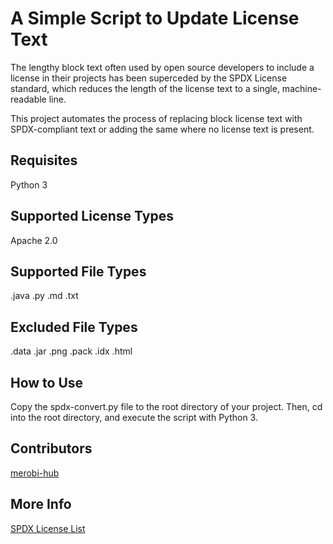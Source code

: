 <!-- SPDX-License-Identifier: Apache-2.0 -->

# A Simple Script to Update License Text 

The lengthy block text often used by open source developers to include a license
in their projects has been superceded by the SPDX License standard, which 
reduces the length of the license text to a single, machine-readable line.

This project automates the process of replacing block license text with 
SPDX-compliant text or adding the same where no license text is present.

## Requisites

Python 3

## Supported License Types

Apache 2.0

## Supported File Types

.java
.py
.md
.txt

## Excluded File Types

.data
.jar
.png
.pack
.idx
.html

## How to Use

Copy the spdx-convert.py file to the root directory of your project. Then, cd into the root directory, and execute the script 
with Python 3.

## Contributors

[merobi-hub](https://github.com/merobi-hub)

## More Info

[SPDX License List](https://spdx.org/licenses/)